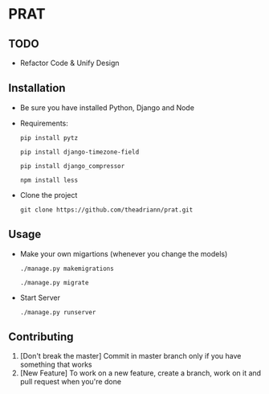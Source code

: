 # PRAT

## TODO

- Refactor Code & Unify Design


## Installation

- Be sure you have installed Python, Django and Node

- Requirements:

    `pip install pytz`

    `pip install django-timezone-field`

    `pip install django_compressor`
    
    `npm install less`

- Clone the project

    ` git clone https://github.com/theadriann/prat.git `




## Usage


- Make your own migartions (whenever you change the models)

    ` ./manage.py makemigrations `

    ` ./manage.py migrate `

- Start Server

    ` ./manage.py runserver `

## Contributing

1. [Don't break the master] Commit in master branch only if you have something that works
2. [New Feature] To work on a new feature, create a branch, work on it and pull request when you're done
